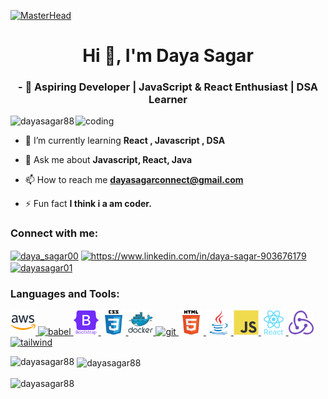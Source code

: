 [![MasterHead](https://img.freepik.com/premium-photo/chic-modern-wallpaper-design-featuring-glowing-light-bulb-as-symbol-innovative-business-ideas-image-has-minimalist-elegant-style_924727-6404.jpg?w=1380)]()
<h1 align="center">Hi 👋, I'm Daya Sagar</h1>
<h3 align="center">- 🌱 Aspiring Developer | JavaScript & React Enthusiast | DSA Learner</h3>
<img align="right" width="400" src="https://cdn.dribbble.com/users/2131993/screenshots/4948736/thoughtworks-gif_dribbble.gif" alt="coding" />

<p align="left"> <img src="https://komarev.com/ghpvc/?username=dayasagar88&label=Profile%20views&color=0e75b6&style=flat" alt="dayasagar88" /> </p>

- 🌱 I’m currently learning **React , Javascript , DSA**

- 💬 Ask me about **Javascript, React, Java**

- 📫 How to reach me **dayasagarconnect@gmail.com**

- ⚡ Fun fact **I think i a am coder.**

<h3 align="left">Connect with me:</h3>
<p align="left">
<a href="https://twitter.com/daya_sagar00" target="blank"><img align="center" src="https://raw.githubusercontent.com/rahuldkjain/github-profile-readme-generator/master/src/images/icons/Social/twitter.svg" alt="daya_sagar00" height="30" width="40" /></a>
<a href="https://linkedin.com/in/https://www.linkedin.com/in/daya-sagar-903676179" target="blank"><img align="center" src="https://raw.githubusercontent.com/rahuldkjain/github-profile-readme-generator/master/src/images/icons/Social/linked-in-alt.svg" alt="https://www.linkedin.com/in/daya-sagar-903676179" height="30" width="40" /></a>
<a href="https://www.leetcode.com/dayasagar01" target="blank"><img align="center" src="https://raw.githubusercontent.com/rahuldkjain/github-profile-readme-generator/master/src/images/icons/Social/leet-code.svg" alt="dayasagar01" height="30" width="40" /></a>
</p>

<h3 align="left">Languages and Tools:</h3>
<p align="left"> <a href="https://aws.amazon.com" target="_blank" rel="noreferrer"> <img src="https://raw.githubusercontent.com/devicons/devicon/master/icons/amazonwebservices/amazonwebservices-original-wordmark.svg" alt="aws" width="40" height="40"/> </a> <a href="https://babeljs.io/" target="_blank" rel="noreferrer"> <img src="https://www.vectorlogo.zone/logos/babeljs/babeljs-icon.svg" alt="babel" width="40" height="40"/> </a> <a href="https://getbootstrap.com" target="_blank" rel="noreferrer"> <img src="https://raw.githubusercontent.com/devicons/devicon/master/icons/bootstrap/bootstrap-plain-wordmark.svg" alt="bootstrap" width="40" height="40"/> </a> <a href="https://www.w3schools.com/css/" target="_blank" rel="noreferrer"> <img src="https://raw.githubusercontent.com/devicons/devicon/master/icons/css3/css3-original-wordmark.svg" alt="css3" width="40" height="40"/> </a> <a href="https://www.docker.com/" target="_blank" rel="noreferrer"> <img src="https://raw.githubusercontent.com/devicons/devicon/master/icons/docker/docker-original-wordmark.svg" alt="docker" width="40" height="40"/> </a> <a href="https://git-scm.com/" target="_blank" rel="noreferrer"> <img src="https://www.vectorlogo.zone/logos/git-scm/git-scm-icon.svg" alt="git" width="40" height="40"/> </a> <a href="https://www.w3.org/html/" target="_blank" rel="noreferrer"> <img src="https://raw.githubusercontent.com/devicons/devicon/master/icons/html5/html5-original-wordmark.svg" alt="html5" width="40" height="40"/> </a> <a href="https://www.java.com" target="_blank" rel="noreferrer"> <img src="https://raw.githubusercontent.com/devicons/devicon/master/icons/java/java-original.svg" alt="java" width="40" height="40"/> </a> <a href="https://developer.mozilla.org/en-US/docs/Web/JavaScript" target="_blank" rel="noreferrer"> <img src="https://raw.githubusercontent.com/devicons/devicon/master/icons/javascript/javascript-original.svg" alt="javascript" width="40" height="40"/> </a> <a href="https://reactjs.org/" target="_blank" rel="noreferrer"> <img src="https://raw.githubusercontent.com/devicons/devicon/master/icons/react/react-original-wordmark.svg" alt="react" width="40" height="40"/> </a> <a href="https://redux.js.org" target="_blank" rel="noreferrer"> <img src="https://raw.githubusercontent.com/devicons/devicon/master/icons/redux/redux-original.svg" alt="redux" width="40" height="40"/> </a> <a href="https://tailwindcss.com/" target="_blank" rel="noreferrer"> <img src="https://www.vectorlogo.zone/logos/tailwindcss/tailwindcss-icon.svg" alt="tailwind" width="40" height="40"/> </a> </p>

<p><img align="left" src="https://github-readme-stats.vercel.app/api/top-langs?username=dayasagar88&show_icons=true&locale=en&layout=compact" alt="dayasagar88" /></p>

<p>&nbsp;<img align="center" src="https://github-readme-stats.vercel.app/api?username=dayasagar88&show_icons=true&locale=en" alt="dayasagar88" /></p>

<p><img align="center" src="https://github-readme-streak-stats.herokuapp.com/?user=dayasagar88&" alt="dayasagar88" /></p>



<!---
Dayasagar88/Dayasagar88 is a ✨ special ✨ repository because its `README.md` (this file) appears on your GitHub profile.
You can click the Preview link to take a look at your changes.
--->

